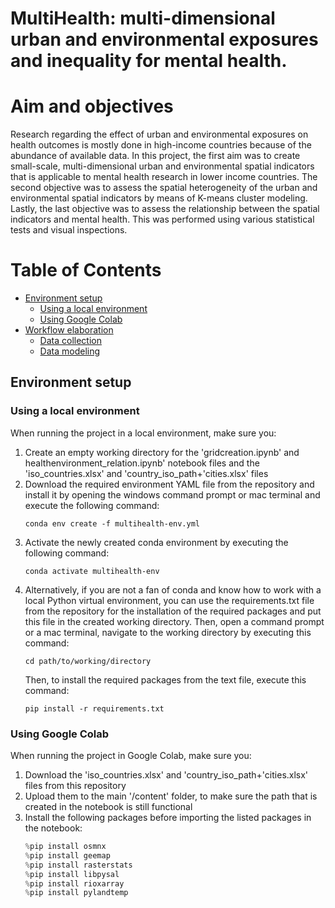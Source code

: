 # MultiHealth: multi-dimensional urban and environmental exposures and inequality for mental health.

# Aim and objectives
Research regarding the effect of urban and environmental exposures on health outcomes is mostly done in high-income countries because of the abundance of available data. In this project, the first aim was to create small-scale, multi-dimensional urban and environmental spatial indicators that is applicable to mental health research in lower income countries. The second objective was to assess the spatial heterogeneity of the urban and environmental spatial indicators by means of K-means cluster modeling. Lastly, the last objective was to assess the relationship between the spatial indicators and mental health. This was performed using various statistical tests and visual inspections.

# Table of Contents
- [Environment setup](#Environment-setup)
  - [Using a local environment](#Using-a-local-environment)
  - [Using Google Colab](#Using-Google-Colab)
- [Workflow elaboration](#Workflow-elaboration)
  - [Data collection](#Data-collection)
  - [Data modeling](#Data-modeling)
 
## Environment setup

### Using a local environment
When running the project in a local environment, make sure you:

<ol>
  <li>Create an empty working directory for the 'gridcreation.ipynb' and healthenvironment_relation.ipynb' notebook files and the 'iso_countries.xlsx' and 'country_iso_path+'cities.xlsx' files</li>
  <li>Download the required environment YAML file from the repository and install it by opening the windows command prompt or mac terminal and execute the following command:
  
  ```
  conda env create -f multihealth-env.yml
  ```
 
  </li>
  <li>Activate the newly created conda environment by executing the following command: 
  
  ```
  conda activate multihealth-env
  ```

  </li>
  <li>Alternatively, if you are not a fan of conda and know how to work with a local Python virtual environment, you can use the requirements.txt file from the repository for the installation of the required packages and put this file in the created working directory. Then, open a command prompt or a mac terminal, navigate to the working directory by executing this command:
  
  ```
  cd path/to/working/directory
  ```

Then, to install the required packages from the text file, execute this command:
  
  ```
  pip install -r requirements.txt
  ```

  </li>
</ol>

### Using Google Colab
When running the project in Google Colab, make sure you:

<ol>
  <li>Download the 'iso_countries.xlsx' and 'country_iso_path+'cities.xlsx' files from this repository</li>
  <li>Upload them to the main '/content' folder, to make sure the path that is created in the notebook is still functional</li>
  <li>Install the following packages before importing the listed packages in the notebook:
    
  ```python  
  %pip install osmnx
  %pip install geemap
  %pip install rasterstats
  %pip install libpysal
  %pip install rioxarray
  %pip install pylandtemp 
  ```

  </li>
</ol>
















